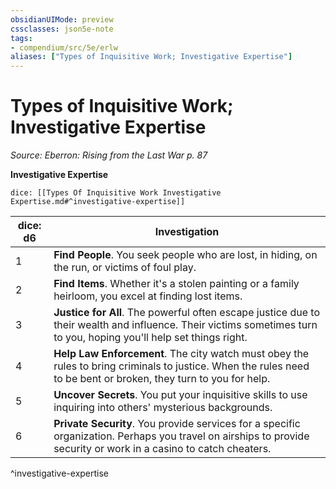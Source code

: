 ```yaml
---
obsidianUIMode: preview
cssclasses: json5e-note
tags:
- compendium/src/5e/erlw
aliases: ["Types of Inquisitive Work; Investigative Expertise"]
---
```

# Types of Inquisitive Work; Investigative Expertise
*Source: Eberron: Rising from the Last War p. 87* 

**Investigative Expertise**

`dice: [[Types Of Inquisitive Work Investigative Expertise.md#^investigative-expertise]]`

| dice: d6 | Investigation |
|----------|---------------|
| 1 | **Find People**. You seek people who are lost, in hiding, on the run, or victims of foul play. |
| 2 | **Find Items**. Whether it's a stolen painting or a family heirloom, you excel at finding lost items. |
| 3 | **Justice for All**. The powerful often escape justice due to their wealth and influence. Their victims sometimes turn to you, hoping you'll help set things right. |
| 4 | **Help Law Enforcement**. The city watch must obey the rules to bring criminals to justice. When the rules need to be bent or broken, they turn to you for help. |
| 5 | **Uncover Secrets**. You put your inquisitive skills to use inquiring into others' mysterious backgrounds. |
| 6 | **Private Security**. You provide services for a specific organization. Perhaps you travel on airships to provide security or work in a casino to catch cheaters. |
^investigative-expertise